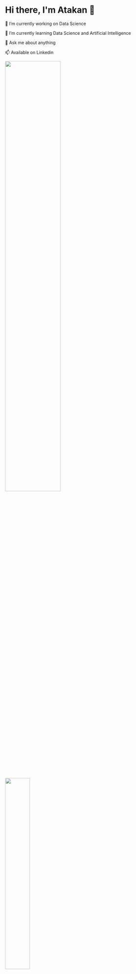 # Hi there, I'm Atakan 👋

🔭 I’m currently working on Data Science

🌱 I’m currently learning Data Science and Artificial Intelligence

💬 Ask me about anything

📫 Available on Linkedin

<img aling="left" width="60%" src="https://github-readme-stats.vercel.app/api?username=atakankizilyuce&show_icons=true&theme=github_dark" /> <img width="40%" src="https://github-readme-stats.vercel.app/api/top-langs/?username=atakankizilyuce&theme=github_dark" />
